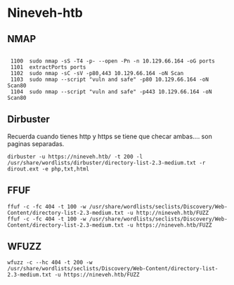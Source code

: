 # Nineveh-htb

## NMAP 


```

 1100  sudo nmap -sS -T4 -p- --open -Pn -n 10.129.66.164 -oG ports
 1101  extractPorts ports
 1102  sudo nmap -sC -sV -p80,443 10.129.66.164 -oN Scan
 1103  sudo nmap --script "vuln and safe" -p80 10.129.66.164 -oN Scan80
 1104  sudo nmap --script "vuln and safe" -p443 10.129.66.164 -oN Scan80

```

## Dirbuster

Recuerda cuando tienes http y https se tiene que checar ambas.... son paginas separadas.

```
dirbuster -u https://nineveh.htb/ -t 200 -l /usr/share/wordlists/dirbuster/directory-list-2.3-medium.txt -r dirout.ext -e php,txt,html
```

## FFUF



```
ffuf -c -fc 404 -t 100 -w /usr/share/wordlists/seclists/Discovery/Web-Content/directory-list-2.3-medium.txt -u http://nineveh.htb/FUZZ 
ffuf -c -fc 404 -t 100 -w /usr/share/wordlists/seclists/Discovery/Web-Content/directory-list-2.3-medium.txt -u https://nineveh.htb/FUZZ 
```

## WFUZZ 

```
wfuzz -c --hc 404 -t 200 -w /usr/share/wordlists/seclists/Discovery/Web-Content/directory-list-2.3-medium.txt -u https://nineveh.htb/FUZZ

```





























